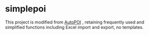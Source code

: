 # simplepoi
This project is modified from [AutoPOI](https://github.com/jeecgboot/autopoi) , retaining frequently used and simplified functions including Excel import and export, no templates.
